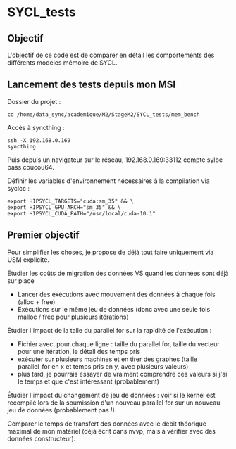# SYCL_tests

## Objectif

L'objectif de ce code est de comparer en détail les comportements des différents modèles mémoire de SYCL.


## Lancement des tests depuis mon MSI

Dossier du projet :  
```
cd /home/data_sync/academique/M2/StageM2/SYCL_tests/mem_bench
```

Accès à syncthing :  
```
ssh -X 192.168.0.169
syncthing
```

Puis depuis un navigateur sur le réseau, 192.168.0.169:33112 compte sylbe pass coucou64.

Définir les variables d'environnement nécessaires à la compilation via syclcc :
```
export HIPSYCL_TARGETS="cuda:sm_35" && \
export HIPSYCL_GPU_ARCH="sm_35" && \
export HIPSYCL_CUDA_PATH="/usr/local/cuda-10.1"
```


## Premier objectif

Pour simplifier les choses, je propose de déjà tout faire uniquement via USM explicite.

Étudier les coûts de migration des données VS quand les données sont déjà sur place
- Lancer des exécutions avec mouvement des données à chaque fois (alloc + free)
- Exécutions sur le même jeu de données (donc avec une seule fois malloc / free pour plusieurs itérations)


Étudier l'impact de la talle du parallel for sur la rapidité de l'exécution :
- Fichier avec, pour chaque ligne : taille du parallel for, taille du vecteur pour une itération, le détail des temps pris
- exécuter sur plusieurs machines et en tirer des graphes (taille parallel_for en x et temps pris en y, avec plusieurs valeurs)
- plus tard, je pourrais essayer de vraiment comprendre ces valeurs si j'ai le temps et que c'est intéressant (probablement)


Étudier l'impact du changement de jeu de données : voir si le kernel est recompilé lors de la soumission d'un nouveau parallel for sur un nouveau jeu de données (probablement pas !).

Comparer le temps de transfert des données avec le débit théorique maximal de mon matériel (déjà écrit dans nvvp, mais à vérifier avec des données constructeur).